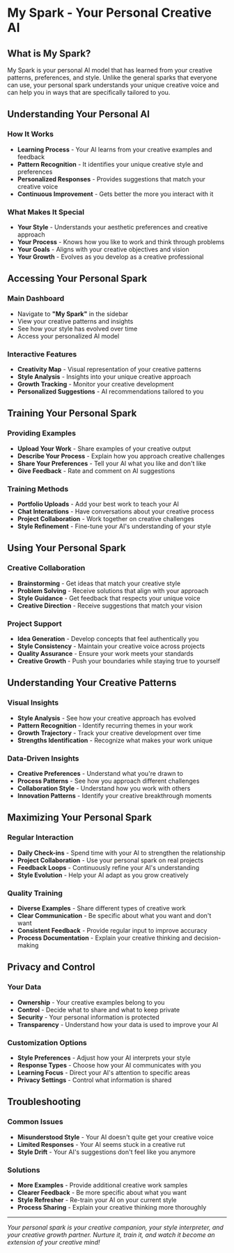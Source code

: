 # My Spark - Your Personal Creative AI

## What is My Spark?

My Spark is your personal AI model that has learned from your creative patterns, preferences, and style. Unlike the general sparks that everyone can use, your personal spark understands your unique creative voice and can help you in ways that are specifically tailored to you.

## Understanding Your Personal AI

### How It Works
- **Learning Process** - Your AI learns from your creative examples and feedback
- **Pattern Recognition** - It identifies your unique creative style and preferences
- **Personalized Responses** - Provides suggestions that match your creative voice
- **Continuous Improvement** - Gets better the more you interact with it

### What Makes It Special
- **Your Style** - Understands your aesthetic preferences and creative approach
- **Your Process** - Knows how you like to work and think through problems
- **Your Goals** - Aligns with your creative objectives and vision
- **Your Growth** - Evolves as you develop as a creative professional

## Accessing Your Personal Spark

### Main Dashboard
- Navigate to **"My Spark"** in the sidebar
- View your creative patterns and insights
- See how your style has evolved over time
- Access your personalized AI model

### Interactive Features
- **Creativity Map** - Visual representation of your creative patterns
- **Style Analysis** - Insights into your unique creative approach
- **Growth Tracking** - Monitor your creative development
- **Personalized Suggestions** - AI recommendations tailored to you

## Training Your Personal Spark

### Providing Examples
- **Upload Your Work** - Share examples of your creative output
- **Describe Your Process** - Explain how you approach creative challenges
- **Share Your Preferences** - Tell your AI what you like and don't like
- **Give Feedback** - Rate and comment on AI suggestions

### Training Methods
- **Portfolio Uploads** - Add your best work to teach your AI
- **Chat Interactions** - Have conversations about your creative process
- **Project Collaboration** - Work together on creative challenges
- **Style Refinement** - Fine-tune your AI's understanding of your style

## Using Your Personal Spark

### Creative Collaboration
- **Brainstorming** - Get ideas that match your creative style
- **Problem Solving** - Receive solutions that align with your approach
- **Style Guidance** - Get feedback that respects your unique voice
- **Creative Direction** - Receive suggestions that match your vision

### Project Support
- **Idea Generation** - Develop concepts that feel authentically you
- **Style Consistency** - Maintain your creative voice across projects
- **Quality Assurance** - Ensure your work meets your standards
- **Creative Growth** - Push your boundaries while staying true to yourself

## Understanding Your Creative Patterns

### Visual Insights
- **Style Analysis** - See how your creative approach has evolved
- **Pattern Recognition** - Identify recurring themes in your work
- **Growth Trajectory** - Track your creative development over time
- **Strengths Identification** - Recognize what makes your work unique

### Data-Driven Insights
- **Creative Preferences** - Understand what you're drawn to
- **Process Patterns** - See how you approach different challenges
- **Collaboration Style** - Understand how you work with others
- **Innovation Patterns** - Identify your creative breakthrough moments

## Maximizing Your Personal Spark

### Regular Interaction
- **Daily Check-ins** - Spend time with your AI to strengthen the relationship
- **Project Collaboration** - Use your personal spark on real projects
- **Feedback Loops** - Continuously refine your AI's understanding
- **Style Evolution** - Help your AI adapt as you grow creatively

### Quality Training
- **Diverse Examples** - Share different types of creative work
- **Clear Communication** - Be specific about what you want and don't want
- **Consistent Feedback** - Provide regular input to improve accuracy
- **Process Documentation** - Explain your creative thinking and decision-making

## Privacy and Control

### Your Data
- **Ownership** - Your creative examples belong to you
- **Control** - Decide what to share and what to keep private
- **Security** - Your personal information is protected
- **Transparency** - Understand how your data is used to improve your AI

### Customization Options
- **Style Preferences** - Adjust how your AI interprets your style
- **Response Types** - Choose how your AI communicates with you
- **Learning Focus** - Direct your AI's attention to specific areas
- **Privacy Settings** - Control what information is shared

## Troubleshooting

### Common Issues
- **Misunderstood Style** - Your AI doesn't quite get your creative voice
- **Limited Responses** - Your AI seems stuck in a creative rut
- **Style Drift** - Your AI's suggestions don't feel like you anymore

### Solutions
- **More Examples** - Provide additional creative work samples
- **Clearer Feedback** - Be more specific about what you want
- **Style Refresher** - Re-train your AI on your current style
- **Process Sharing** - Explain your creative thinking more thoroughly

---

*Your personal spark is your creative companion, your style interpreter, and your creative growth partner. Nurture it, train it, and watch it become an extension of your creative mind!*

